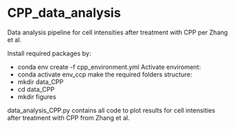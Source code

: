 # CPP_data_analysis
Data analysis pipeline for cell intensities after treatment with CPP per Zhang et al.

Install required packages by:
- conda env create -f cpp_environment.yml
Activate enviroment:
- conda activate env_ccp
make the required folders structure: 
- mkdir data_CPP
- cd data_CPP
- mkdir figures

data_analysis_CPP.py contains all code to plot results for cell intensities after treatment with CPP from Zhang et al.
